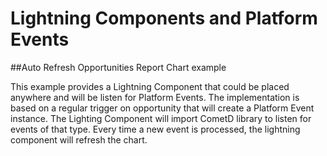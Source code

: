 # Lightning Components and Platform Events

##Auto Refresh Opportunities Report Chart example 

This example provides a Lightning Component that could be placed anywhere and will be listen for Platform Events. The implementation is based on a regular trigger on opportunity that will create a Platform Event instance. The Lighting Component will import CometD library to listen for events of that type. Every time a new event is processed, the lightning component will refresh the chart.
